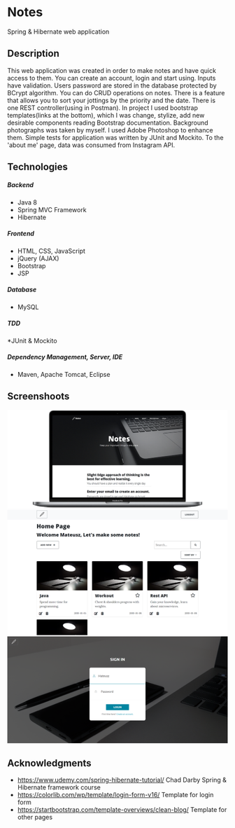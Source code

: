 # Notes
Spring &amp; Hibernate web application 

## Description
This web application was created in order to make notes and have quick access to them. You can create an account, login and start
using. Inputs have validation. Users password are stored in the database protected by BCrypt algorithm. You can do CRUD operations on notes.
There is a feature that allows you to sort your jottings by the priority and the date. There is one REST controller(using in Postman). In project I used bootstrap templates(links at the bottom), 
which I was change, stylize, add new desirable components reading Bootstrap documentation. Background photographs was taken by myself. I used Adobe Photoshop to enhance them. Simple tests for application was written by JUnit and Mockito. To the 'about me' page, data was consumed from Instagram API.

## Technologies
##### Backend
* Java 8 
* Spring MVC Framework
* Hibernate
##### Frontend
* HTML, CSS, JavaScript
* jQuery (AJAX)
* Bootstrap
* JSP
##### Database
* MySQL
##### TDD
*JUnit & Mockito 
##### Dependency Management, Server, IDE
* Maven, Apache Tomcat, Eclipse
## Screenshoots
![laptop](/src/main/webapp/resources/img/screenshoots/mac-scrn.jpg?raw=true "laptop screen") 
![login](/src/main/webapp/resources/img/screenshoots/home-scrn.PNG?raw=true "login page")
![home](/src/main/webapp/resources/img/screenshoots/login-scrn.PNG?raw=true "home page")

## Acknowledgments
* https://www.udemy.com/spring-hibernate-tutorial/ Chad Darby Spring & Hibernate framework course
* https://colorlib.com/wp/template/login-form-v16/ Template for login form
* https://startbootstrap.com/template-overviews/clean-blog/ Template for other pages 

